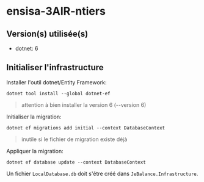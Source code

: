 # ensisa-3AIR-ntiers

## Version(s) utilisée(s)
- dotnet: 6

## Initialiser l'infrastructure
Installer l'outil dotnet/Entity Framework:
```shell
dotnet tool install --global dotnet-ef
```
> attention à bien installer la version 6 (--version 6)

Initialiser la migration:
```shell
dotnet ef migrations add initial --context DatabaseContext
```
> inutile si le fichier de migration existe déjà

Appliquer la migration:
```shell
dotnet ef database update --context DatabaseContext
```

Un fichier `LocalDatabase.db` doit s'être créé dans `JeBalance.Infrastructure`.

